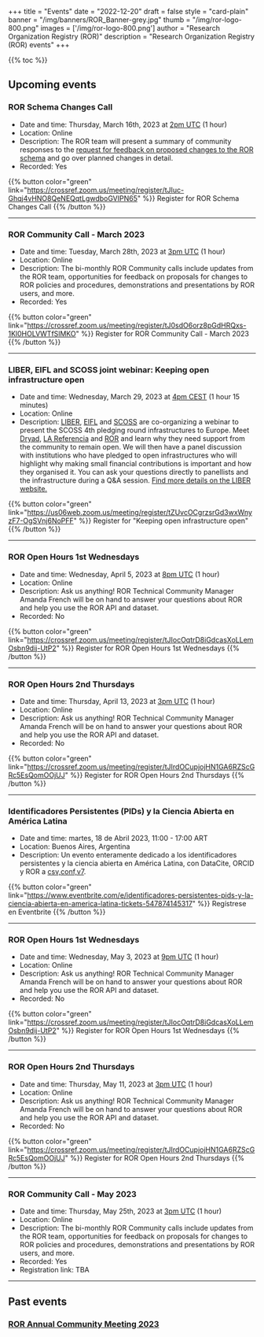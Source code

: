 +++
title = "Events" 
date = "2022-12-20" 
draft = false 
style = "card-plain" 
banner = "/img/banners/ROR_Banner-grey.jpg" 
thumb = "/img/ror-logo-800.png" 
images = ['/img/ror-logo-800.png']
author = "Research Organization Registry (ROR)" 
description = "Research Organization Registry (ROR) events"
+++

{{% toc %}}

## Upcoming events

### ROR Schema Changes Call
- Date and time: Thursday, March 16th, 2023 at [2pm UTC](https://www.timeanddate.com/worldclock/fixedtime.html?msg=ROR+Schema+Changes+Call&iso=20230316T14&p1=%3A) (1 hour)
- Location: Online
- Description: The ROR team will present a summary of community responses to the [request for feedback on proposed changes to the ROR schema](https://ror.org/blog/2022-12-14-schema-scheming/) and go over planned changes in detail. 
- Recorded: Yes

{{% button color="green" link="https://crossref.zoom.us/meeting/register/tJIuc-Ghqj4vHNO8QeNEQqtLgwdboGVIPN65" %}} Register for ROR Schema Changes Call {{% /button %}}

---

### ROR Community Call - March 2023
- Date and time: Tuesday, March 28th, 2023 at [3pm UTC](https://www.timeanddate.com/worldclock/fixedtime.html?msg=ROR+Community+Call+March+2023&iso=20230328T15&p1=1440&ah=1) (1 hour) 
- Location: Online
- Description: The bi-monthly ROR Community calls include updates from the ROR team, opportunities for feedback on proposals for changes to ROR policies and procedures, demonstrations and presentations by ROR users, and more. 
- Recorded: Yes

{{% button color="green" link="https://crossref.zoom.us/meeting/register/tJ0sdO6orz8pGdHRQxs-1Kl0HOLVWTfSlMKO" %}} Register for ROR Community Call - March 2023 {{% /button %}}

---

### LIBER, EIFL and SCOSS joint webinar: Keeping open infrastructure open 
- Date and time: Wednesday, March 29, 2023 at [4pm CEST](https://www.timeanddate.com/worldclock/fixedtime.html?msg=Keeping+Open+Infrastructure+Open&iso=20230529T16&p1=16&ah=1&am=15) (1 hour 15 minutes)
- Location: Online
- Description: [LIBER](https://libereurope.eu/), [EIFL](https://www.eifl.net/) and [SCOSS](https://scoss.org/) are co-organizing a webinar to present the SCOSS 4th pledging round infrastructures to Europe. Meet [Dryad](https://datadryad.org/stash), [LA Referencia](https://www.lareferencia.info/es/) and [ROR](https://ror.org) and learn why they need support from the community to remain open. We will then have a panel discussion with institutions who have pledged to open infrastructures who will highlight why making small financial contributions is important and how they organised it. You can ask your questions directly to panellists and the infrastructure during a Q&A session. [Find more details on the LIBER website.](https://libereurope.eu/event/keeping-open-infrastructure-open-the-scoss-4th-pledging-round-info-session/)

{{% button color="green" link="https://us06web.zoom.us/meeting/register/tZUvcOCgrzsrGd3wxWnyzF7-OgSVnj6NoPFF" %}} Register for "Keeping open infrastructure open" {{% /button %}}

---

### ROR Open Hours 1st Wednesdays
- Date and time: Wednesday, April 5, 2023 at [8pm UTC](https://www.timeanddate.com/worldclock/fixedtime.html?msg=ROR+Open+Hours&iso=20230301T21&p1=%3A&ah=1) (1 hour)
- Location: Online
- Description: Ask us anything! ROR Technical Community Manager Amanda French will be on hand to answer your questions about ROR and help you use the ROR API and dataset. 
- Recorded: No

{{% button color="green" link="https://crossref.zoom.us/meeting/register/tJIocOqtrD8iGdcasXoLLemOsbn9dij-UtP2" %}} Register for ROR Open Hours 1st Wednesdays {{% /button %}}

---

### ROR Open Hours 2nd Thursdays
- Date and time: Thursday, April 13, 2023 at [3pm UTC](https://www.timeanddate.com/worldclock/fixedtime.html?msg=ROR+Open+Hours&iso=20230309T14&p1=1440&ah=1) (1 hour)
- Location: Online
- Description: Ask us anything! ROR Technical Community Manager Amanda French will be on hand to answer your questions about ROR and help you use the ROR API and dataset.
- Recorded: No

{{% button color="green" link="https://crossref.zoom.us/meeting/register/tJIrdOCupjojHN1GA6RZScGRc5EsQomOOjUJ" %}} Register for ROR Open Hours 2nd Thursdays {{% /button %}}

---

### Identificadores Persistentes (PIDs) y la Ciencia Abierta en América Latina
- Date and time: martes, 18 de Abril 2023, 11:00 - 17:00 ART
- Location: Buenos Aires, Argentina
- Description: Un evento enteramente dedicado a los identificadores persistentes y la ciencia abierta en América Latina, con DataCite, ORCID y ROR a [csv,conf,v7](https://csvconf.com/). 

{{% button color="green" link="https://www.eventbrite.com/e/identificadores-persistentes-pids-y-la-ciencia-abierta-en-america-latina-tickets-547874145317" %}} Regístrese en Eventbrite {{% /button %}}

---

### ROR Open Hours 1st Wednesdays
- Date and time: Wednesday, May 3, 2023 at [9pm UTC](https://www.timeanddate.com/worldclock/fixedtime.html?msg=ROR+Open+Hours&iso=20230301T21&p1=%3A&ah=1) (1 hour)
- Location: Online
- Description: Ask us anything! ROR Technical Community Manager Amanda French will be on hand to answer your questions about ROR and help you use the ROR API and dataset. 
- Recorded: No

{{% button color="green" link="https://crossref.zoom.us/meeting/register/tJIocOqtrD8iGdcasXoLLemOsbn9dij-UtP2" %}} Register for ROR Open Hours 1st Wednesdays {{% /button %}}

---

### ROR Open Hours 2nd Thursdays
- Date and time: Thursday, May 11, 2023 at [3pm UTC](https://www.timeanddate.com/worldclock/fixedtime.html?msg=ROR+Open+Hours&iso=20230309T14&p1=1440&ah=1) (1 hour)
- Location: Online
- Description: Ask us anything! ROR Technical Community Manager Amanda French will be on hand to answer your questions about ROR and help you use the ROR API and dataset.
- Recorded: No

{{% button color="green" link="https://crossref.zoom.us/meeting/register/tJIrdOCupjojHN1GA6RZScGRc5EsQomOOjUJ" %}} Register for ROR Open Hours 2nd Thursdays {{% /button %}}

---

### ROR Community Call - May 2023
- Date and time: Thursday, May 25th, 2023 at [3pm UTC](https://www.timeanddate.com/worldclock/fixedtime.html?msg=ROR+Community+Call+March+2023&iso=20230328T15&p1=1440&ah=1) (1 hour) 
- Location: Online
- Description: The bi-monthly ROR Community calls include updates from the ROR team, opportunities for feedback on proposals for changes to ROR policies and procedures, demonstrations and presentations by ROR users, and more. 
- Recorded: Yes
- Registration link: TBA

---

## Past events 

### [ROR Annual Community Meeting 2023](2023-01-31-annual-ror-community-meeting)

